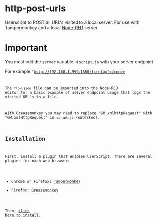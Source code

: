 # http-post-urls
Userscript to POST all URL's visited to a local server. For use with Tampermonkey and a local [Node-RED](https://nodered.org/docs/getting-started/) server.

# Important
You must edit the <code>server</code> variable in <code>script.js</code> with your server endpoint.

For example <code>"http://192.168.1.999:1880/firefox"</code>

The <code>flow.json</code> file can be imported into the Node-RED editor for a basic example of server endpoint usage that logs the visited URL's to a file.

With Greasemonkey you may need to replace "GM_xmlhttpRequest" with "GM.xmlHttpRequest" in <code>script.js</code> (untested).

Installation
------------

First, install a plugin that enables UserScript. There are several plugins for each web browser:

- Chrome or Firefox: [Tampermonkey](https://www.tampermonkey.net/)
- Firefox: [Greasemonkey](https://addons.mozilla.org/en-US/firefox/addon/greasemonkey/)

Then, [click here to install](https://gist.github.com/HaroldPetersInskipp/7476f0d7c9512b80b90211c0b5b90663/raw/http-post-urls.user.js).
